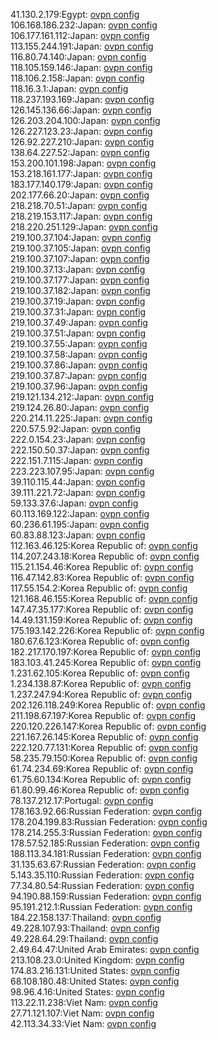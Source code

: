 41.130.2.179:Egypt: [ovpn config](vpn/41_130_2_179.ovpn)  
106.168.186.232:Japan: [ovpn config](vpn/106_168_186_232.ovpn)  
106.177.161.112:Japan: [ovpn config](vpn/106_177_161_112.ovpn)  
113.155.244.191:Japan: [ovpn config](vpn/113_155_244_191.ovpn)  
116.80.74.140:Japan: [ovpn config](vpn/116_80_74_140.ovpn)  
118.105.159.146:Japan: [ovpn config](vpn/118_105_159_146.ovpn)  
118.106.2.158:Japan: [ovpn config](vpn/118_106_2_158.ovpn)  
118.16.3.1:Japan: [ovpn config](vpn/118_16_3_1.ovpn)  
118.237.193.169:Japan: [ovpn config](vpn/118_237_193_169.ovpn)  
126.145.136.66:Japan: [ovpn config](vpn/126_145_136_66.ovpn)  
126.203.204.100:Japan: [ovpn config](vpn/126_203_204_100.ovpn)  
126.227.123.23:Japan: [ovpn config](vpn/126_227_123_23.ovpn)  
126.92.227.210:Japan: [ovpn config](vpn/126_92_227_210.ovpn)  
138.64.227.52:Japan: [ovpn config](vpn/138_64_227_52.ovpn)  
153.200.101.198:Japan: [ovpn config](vpn/153_200_101_198.ovpn)  
153.218.161.177:Japan: [ovpn config](vpn/153_218_161_177.ovpn)  
183.177.140.179:Japan: [ovpn config](vpn/183_177_140_179.ovpn)  
202.177.66.20:Japan: [ovpn config](vpn/202_177_66_20.ovpn)  
218.218.70.51:Japan: [ovpn config](vpn/218_218_70_51.ovpn)  
218.219.153.117:Japan: [ovpn config](vpn/218_219_153_117.ovpn)  
218.220.251.129:Japan: [ovpn config](vpn/218_220_251_129.ovpn)  
219.100.37.104:Japan: [ovpn config](vpn/219_100_37_104.ovpn)  
219.100.37.105:Japan: [ovpn config](vpn/219_100_37_105.ovpn)  
219.100.37.107:Japan: [ovpn config](vpn/219_100_37_107.ovpn)  
219.100.37.13:Japan: [ovpn config](vpn/219_100_37_13.ovpn)  
219.100.37.177:Japan: [ovpn config](vpn/219_100_37_177.ovpn)  
219.100.37.182:Japan: [ovpn config](vpn/219_100_37_182.ovpn)  
219.100.37.19:Japan: [ovpn config](vpn/219_100_37_19.ovpn)  
219.100.37.31:Japan: [ovpn config](vpn/219_100_37_31.ovpn)  
219.100.37.49:Japan: [ovpn config](vpn/219_100_37_49.ovpn)  
219.100.37.51:Japan: [ovpn config](vpn/219_100_37_51.ovpn)  
219.100.37.55:Japan: [ovpn config](vpn/219_100_37_55.ovpn)  
219.100.37.58:Japan: [ovpn config](vpn/219_100_37_58.ovpn)  
219.100.37.86:Japan: [ovpn config](vpn/219_100_37_86.ovpn)  
219.100.37.87:Japan: [ovpn config](vpn/219_100_37_87.ovpn)  
219.100.37.96:Japan: [ovpn config](vpn/219_100_37_96.ovpn)  
219.121.134.212:Japan: [ovpn config](vpn/219_121_134_212.ovpn)  
219.124.26.80:Japan: [ovpn config](vpn/219_124_26_80.ovpn)  
220.214.11.225:Japan: [ovpn config](vpn/220_214_11_225.ovpn)  
220.57.5.92:Japan: [ovpn config](vpn/220_57_5_92.ovpn)  
222.0.154.23:Japan: [ovpn config](vpn/222_0_154_23.ovpn)  
222.150.50.37:Japan: [ovpn config](vpn/222_150_50_37.ovpn)  
222.151.7.115:Japan: [ovpn config](vpn/222_151_7_115.ovpn)  
223.223.107.95:Japan: [ovpn config](vpn/223_223_107_95.ovpn)  
39.110.115.44:Japan: [ovpn config](vpn/39_110_115_44.ovpn)  
39.111.221.72:Japan: [ovpn config](vpn/39_111_221_72.ovpn)  
59.133.37.6:Japan: [ovpn config](vpn/59_133_37_6.ovpn)  
60.113.169.122:Japan: [ovpn config](vpn/60_113_169_122.ovpn)  
60.236.61.195:Japan: [ovpn config](vpn/60_236_61_195.ovpn)  
60.83.88.123:Japan: [ovpn config](vpn/60_83_88_123.ovpn)  
112.163.46.125:Korea Republic of: [ovpn config](vpn/112_163_46_125.ovpn)  
114.207.243.18:Korea Republic of: [ovpn config](vpn/114_207_243_18.ovpn)  
115.21.154.46:Korea Republic of: [ovpn config](vpn/115_21_154_46.ovpn)  
116.47.142.83:Korea Republic of: [ovpn config](vpn/116_47_142_83.ovpn)  
117.55.154.2:Korea Republic of: [ovpn config](vpn/117_55_154_2.ovpn)  
121.168.46.155:Korea Republic of: [ovpn config](vpn/121_168_46_155.ovpn)  
147.47.35.177:Korea Republic of: [ovpn config](vpn/147_47_35_177.ovpn)  
14.49.131.159:Korea Republic of: [ovpn config](vpn/14_49_131_159.ovpn)  
175.193.142.226:Korea Republic of: [ovpn config](vpn/175_193_142_226.ovpn)  
180.67.6.123:Korea Republic of: [ovpn config](vpn/180_67_6_123.ovpn)  
182.217.170.197:Korea Republic of: [ovpn config](vpn/182_217_170_197.ovpn)  
183.103.41.245:Korea Republic of: [ovpn config](vpn/183_103_41_245.ovpn)  
1.231.62.105:Korea Republic of: [ovpn config](vpn/1_231_62_105.ovpn)  
1.234.138.87:Korea Republic of: [ovpn config](vpn/1_234_138_87.ovpn)  
1.237.247.94:Korea Republic of: [ovpn config](vpn/1_237_247_94.ovpn)  
202.126.118.249:Korea Republic of: [ovpn config](vpn/202_126_118_249.ovpn)  
211.198.67.197:Korea Republic of: [ovpn config](vpn/211_198_67_197.ovpn)  
220.120.226.147:Korea Republic of: [ovpn config](vpn/220_120_226_147.ovpn)  
221.167.26.145:Korea Republic of: [ovpn config](vpn/221_167_26_145.ovpn)  
222.120.77.131:Korea Republic of: [ovpn config](vpn/222_120_77_131.ovpn)  
58.235.79.150:Korea Republic of: [ovpn config](vpn/58_235_79_150.ovpn)  
61.74.234.69:Korea Republic of: [ovpn config](vpn/61_74_234_69.ovpn)  
61.75.60.134:Korea Republic of: [ovpn config](vpn/61_75_60_134.ovpn)  
61.80.99.46:Korea Republic of: [ovpn config](vpn/61_80_99_46.ovpn)  
78.137.212.17:Portugal: [ovpn config](vpn/78_137_212_17.ovpn)  
178.163.92.66:Russian Federation: [ovpn config](vpn/178_163_92_66.ovpn)  
178.204.199.83:Russian Federation: [ovpn config](vpn/178_204_199_83.ovpn)  
178.214.255.3:Russian Federation: [ovpn config](vpn/178_214_255_3.ovpn)  
178.57.52.185:Russian Federation: [ovpn config](vpn/178_57_52_185.ovpn)  
188.113.34.181:Russian Federation: [ovpn config](vpn/188_113_34_181.ovpn)  
31.135.63.67:Russian Federation: [ovpn config](vpn/31_135_63_67.ovpn)  
5.143.35.110:Russian Federation: [ovpn config](vpn/5_143_35_110.ovpn)  
77.34.80.54:Russian Federation: [ovpn config](vpn/77_34_80_54.ovpn)  
94.190.88.159:Russian Federation: [ovpn config](vpn/94_190_88_159.ovpn)  
95.191.212.1:Russian Federation: [ovpn config](vpn/95_191_212_1.ovpn)  
184.22.158.137:Thailand: [ovpn config](vpn/184_22_158_137.ovpn)  
49.228.107.93:Thailand: [ovpn config](vpn/49_228_107_93.ovpn)  
49.228.64.29:Thailand: [ovpn config](vpn/49_228_64_29.ovpn)  
2.49.64.47:United Arab Emirates: [ovpn config](vpn/2_49_64_47.ovpn)  
213.108.23.0:United Kingdom: [ovpn config](vpn/213_108_23_0.ovpn)  
174.83.216.131:United States: [ovpn config](vpn/174_83_216_131.ovpn)  
68.108.180.48:United States: [ovpn config](vpn/68_108_180_48.ovpn)  
98.96.4.16:United States: [ovpn config](vpn/98_96_4_16.ovpn)  
113.22.11.238:Viet Nam: [ovpn config](vpn/113_22_11_238.ovpn)  
27.71.121.107:Viet Nam: [ovpn config](vpn/27_71_121_107.ovpn)  
42.113.34.33:Viet Nam: [ovpn config](vpn/42_113_34_33.ovpn)  
